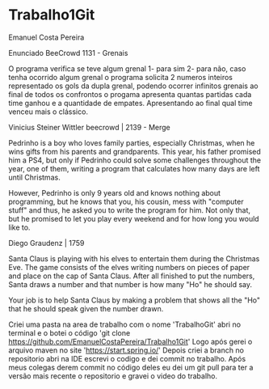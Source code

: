 # Trabalho1Git

Emanuel Costa Pereira 

Enunciado BeeCrowd 1131 - Grenais

O programa verifica se teve algum grenal 1- para sim 2- para não,
caso tenha ocorrido algum grenal o programa solicita 2 numeros inteiros representado os gols da dupla grenal,
podendo ocorrer infinitos grenais ao final de todos os confrontos o progama apresenta quantas partidas cada time ganhou
e a quantidade de empates. Apresentando ao final qual time venceu mais o clássico.

Vinicius Steiner Wittler beecrowd | 2139 - Merge

Pedrinho is a boy who loves family parties, especially Christmas, when he wins gifts from his parents and grandparents. This year, his father promised him a PS4, but only if Pedrinho could solve some challenges throughout the year, one of them, writing a program that calculates how many days are left until Christmas.

However, Pedrinho is only 9 years old and knows nothing about programming, but he knows that you, his cousin, mess with "computer stuff" and thus, he asked you to write the program for him. Not only that, but he promised to let you play every weekend and for how long you would like to.

Diego Graudenz | 1759

Santa Claus is playing with his elves to entertain them during the Christmas Eve. The game consists of the elves writing numbers on pieces of paper and place on the cap of Santa Claus. After all finished to put the numbers, Santa draws a number and that number is how many "Ho" he should say.

Your job is to help Santa Claus by making a problem that shows all the "Ho" that he should speak given the number drawn.


Criei uma pasta na area de trabalho com o nome 'TrabalhoGit' abri no terminal e o botei o código 'git clone https://github.com/EmanuelCostaPereira/Trabalho1Git'
Logo após gerei o arquivo maven no site 'https://start.spring.io/' 
Depois criei a branch no repositorio abri na IDE escrevi o codigo e dei commit no trabalho.
Após meus colegas derem commit no código deles eu dei um git pull para ter a versão mais recente o repositorio e gravei o video do trabalho.


